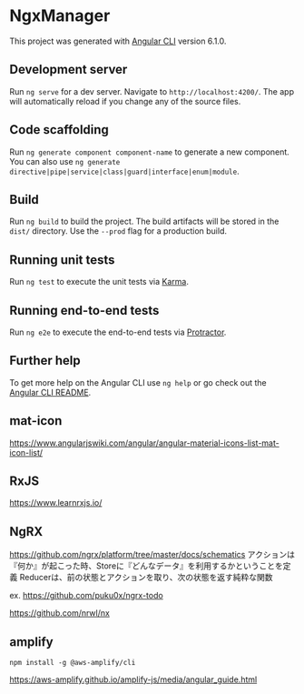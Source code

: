 # NgxManager

This project was generated with [Angular CLI](https://github.com/angular/angular-cli) version 6.1.0.

## Development server

Run `ng serve` for a dev server. Navigate to `http://localhost:4200/`. The app will automatically reload if you change any of the source files.

## Code scaffolding

Run `ng generate component component-name` to generate a new component. You can also use `ng generate directive|pipe|service|class|guard|interface|enum|module`.

## Build

Run `ng build` to build the project. The build artifacts will be stored in the `dist/` directory. Use the `--prod` flag for a production build.

## Running unit tests

Run `ng test` to execute the unit tests via [Karma](https://karma-runner.github.io).

## Running end-to-end tests

Run `ng e2e` to execute the end-to-end tests via [Protractor](http://www.protractortest.org/).

## Further help

To get more help on the Angular CLI use `ng help` or go check out the [Angular CLI README](https://github.com/angular/angular-cli/blob/master/README.md).

## mat-icon
https://www.angularjswiki.com/angular/angular-material-icons-list-mat-icon-list/

## RxJS
https://www.learnrxjs.io/

## NgRX
https://github.com/ngrx/platform/tree/master/docs/schematics
アクションは『何か』が起こった時、Storeに『どんなデータ』を利用するかということを定義
Reducerは、前の状態とアクションを取り、次の状態を返す純粋な関数

ex.
https://github.com/puku0x/ngrx-todo

https://github.com/nrwl/nx

## amplify
```
npm install -g @aws-amplify/cli
```
https://aws-amplify.github.io/amplify-js/media/angular_guide.html